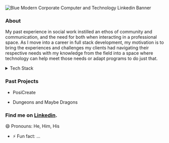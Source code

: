 
![Blue Modern Corporate Computer and Technology Linkedin Banner](https://user-images.githubusercontent.com/103221353/185683348-c81b764d-bca3-4ee5-8d39-cca681d6c74d.png)


### About
My past experience in social work instilled an ethos of community and communication, and the need for both when interacting in a professional space. As I move into a career in full stack development, my motivation is to bring the experiences and challenges my clients had navigating their respective needs with my knowledge from the field into a space where technology can help meet those needs or adapt programs to do just that.

<details><summary>Tech Stack</summary>
<p>
- HTLM 5
- JavaScript
CSS3
Express
Context
JEST
TDD
Serialization
React
Node
Material UI
PostgreSQL/SQL
</p>
</details>




### Past Projects
* PosiCreate

* Dungeons and Maybe Dragons


### Find me on [Linkedin](linkedin.com/in/seanmoriarty1).



😄 Pronouns: He, Him, His
- ⚡ Fun fact: ...

